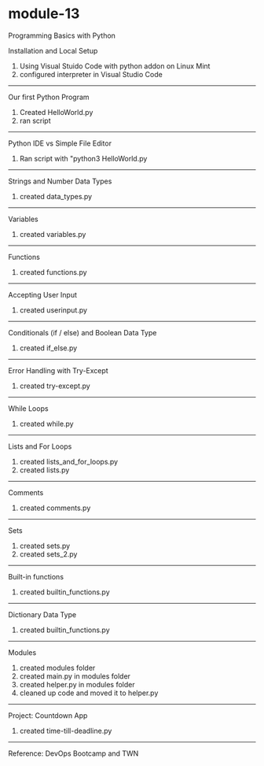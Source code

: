 # module-13
Programming Basics with Python

Installation and Local Setup
1. Using Visual Stuido Code with python addon on Linux Mint
2. configured interpreter in Visual Studio Code


--------------------------------------------------

Our first Python Program
1. Created HelloWorld.py
2. ran script

--------------------------------------------------

Python IDE vs Simple File Editor
1. Ran script with "python3 HelloWorld.py

--------------------------------------------------

Strings and Number Data Types
1. created data_types.py

--------------------------------------------------

Variables
1. created variables.py

--------------------------------------------------

Functions
1. created functions.py

--------------------------------------------------

Accepting User Input
1. created userinput.py

--------------------------------------------------

Conditionals (if / else) and Boolean Data Type
1. created if_else.py

--------------------------------------------------

Error Handling with Try-Except
1. created try-except.py

--------------------------------------------------

While Loops
1. created while.py

--------------------------------------------------

Lists and For Loops
1. created lists_and_for_loops.py
2. created lists.py

--------------------------------------------------

Comments
1. created comments.py

--------------------------------------------------

Sets
1. created sets.py
2. created sets_2.py

--------------------------------------------------

Built-in functions
1. created builtin_functions.py

--------------------------------------------------

Dictionary Data Type
1. created builtin_functions.py

--------------------------------------------------

Modules
1. created modules folder
2. created main.py in modules folder
3. created helper.py in modules folder
4. cleaned up code and moved it to helper.py

--------------------------------------------------

Project: Countdown App
1. created time-till-deadline.py

--------------------------------------------------



Reference: DevOps Bootcamp and TWN